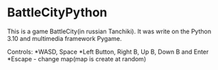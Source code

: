 # BattleCityPython

This is a game BattleCity(in russian Tanchiki).
It was write on the Python 3.10 and multimedia framework Pygame.

Controls:
  *WASD, Space
  *Left Button, Right B, Up B, Down B and Enter
  *Escape - change map(map is create at random)
